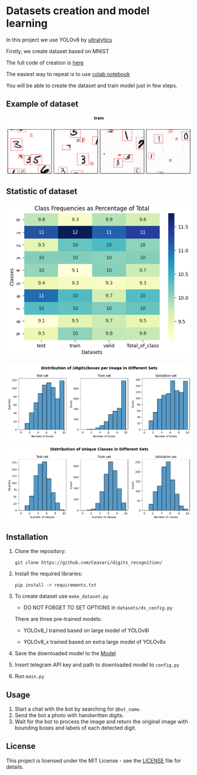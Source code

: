 # Datasets creation and model learning

In this project we use YOLOv8 by [ultralytics](https://github.com/ultralytics/ultralytics)

Firstly, we create dataset based on MNIST

The full code of creation is [here](https://github.com/Ceasari/digits_recognition/blob/main/datasets/Dataset_creation.py)

The easiest way to repeat is to use [colab notebook](https://colab.research.google.com/drive/10IZhA6NowPVrabE8AsJqztSU-ly8Pdy4?usp=sharing)

You will be able to create the dataset and train model just in few steps. 



## Example of dataset

![train imgages](img/train_ex.png)

## Statistic of dataset

![matrix](img/matrix.png)

![imgdist_digits](img/dist_digits.png)  

![distr_classes](img/distr_classes.png)

## Installation

1. Clone the repository:

    ```
    git clone https://github.com/Ceasari/digits_recognition/
    ```

2. Install the required libraries:

    ```
    pip install -r requirements.txt
    ```

3. To create dataset use `make_dataset.py`

    * DO NOT FORGET TO SET OPTIONS in `datasets/ds_config.py`


    There are three pre-trained models: 
      
    

    
    * YOLOv8_l trained based on large model of YOLOv8l
      
    * YOLOv8_x trained based on extra large model of YOLOv8x

4. Save the downloaded model to the [Model](Model)
   
5. Insert telegram API key and path to downloaded model to `config.py`

6. Run `main.py`

## Usage

1. Start a chat with the bot by searching for `@bot_name`.
2. Send the bot a photo with handwritten digits.
3. Wait for the bot to process the image and return the original image with bounding boxes and labels of each detected digit.

## License

This project is licensed under the MIT License - see the [LICENSE](LICENSE) file for details.
